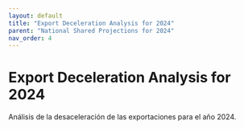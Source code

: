 ```yaml
---
layout: default
title: "Export Deceleration Analysis for 2024"
parent: "National Shared Projections for 2024"
nav_order: 4
---
```


# Export Deceleration Analysis for 2024

Análisis de la desaceleración de las exportaciones para el año 2024.
